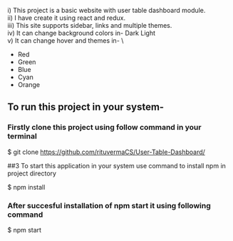 i) This project is a basic website with user table dashboard module. \
ii) I have create it using react and redux. \
iii) This site supports sidebar, links and multiple themes. \
iv) It can change background colors in- 
 Dark
 Light \
v) It can change hover and themes in- \
* Red
* Green
* Blue
* Cyan
* Orange

## To run this project in your system-

### Firstly clone this project using follow command in your terminal

$ git clone https://github.com/rituvermaCS/User-Table-Dashboard/

##3 To start this application in your system use command to install npm in project directory

$ npm install 

### After succesful installation of npm start it using following command

$ npm start
